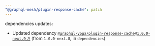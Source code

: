 ```yaml
---
"@graphql-mesh/plugin-response-cache": patch
---
```

dependencies updates:
  - Updated dependency [`@graphql-yoga/plugin-response-cache@1.0.0-next.9` ↗︎](https://www.npmjs.com/package/@graphql-yoga/plugin-response-cache/v/1.0.0) (from `1.0.0-next.8`, in `dependencies`)

